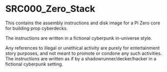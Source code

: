 # SRC000_Zero_Stack

This contains the assembly instructions and disk image for a Pi Zero core for building prop cyberdecks.

The instructions are written in a fictional cyberpunk in-universe style.

Any references to illegal or unethical activity are purely for entertainment story purposes, and not meant to promote or condone any such activities.  The instructions are written as if by a shadowrunner/decker/hacker in a fictional cyberpunk setting.
